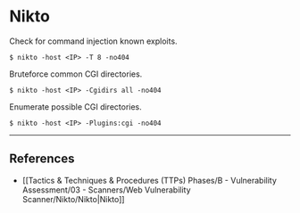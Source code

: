 # Nikto

Check for command injection known exploits.

```
$ nikto -host <IP> -T 8 -no404
```

Bruteforce common CGI directories.

```
$ nikto -host <IP> -Cgidirs all -no404
```

Enumerate possible CGI directories.

```
$ nikto -host <IP> -Plugins:cgi -no404
```

---
## References

- [[Tactics & Techniques & Procedures (TTPs) Phases/B - Vulnerability Assessment/03 - Scanners/Web Vulnerability Scanner/Nikto/Nikto|Nikto]]